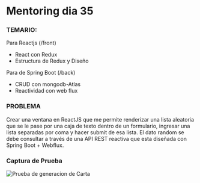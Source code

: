 # Mentoring dia 35

### TEMARIO: 

Para Reactjs (/front)
- React con Redux
- Estructura de Redux y Diseño

Para de Spring Boot (/back)
- CRUD con mongodb-Atlas
- Reactividad con web flux


### PROBLEMA

Crear una ventana en ReactJS que me permite renderizar una lista aleatoria que se le pase por una caja de texto dentro de un formulario, ingresar una lista separadas por coma y hacer submit de esa lista. El dato random se debe consultar a través de una API REST reactiva que esta diseñada con Spring Boot + Webflux. 

### Captura de Prueba
<img src="https://github.com/whenao31/mentoring35/blob/746b5db8b4cf06b9940ced09d0f8d4c91090969e/random-card.png" title="Prueba de generacion de Carta">






